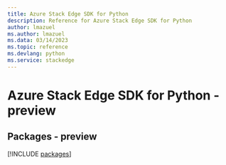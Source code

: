 ```yaml
---
title: Azure Stack Edge SDK for Python
description: Reference for Azure Stack Edge SDK for Python
author: lmazuel
ms.author: lmazuel
ms.data: 03/14/2023
ms.topic: reference
ms.devlang: python
ms.service: stackedge
---
```

# Azure Stack Edge SDK for Python - preview
## Packages - preview
[!INCLUDE [packages](stack-edge-index.md)]
